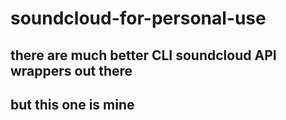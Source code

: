 # soundcloud-for-personal-use

## there are much better CLI soundcloud API wrappers out there
## but this one is mine

